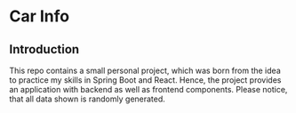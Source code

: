 # Car Info

## Introduction

This repo contains a small personal project, which was born from the idea to practice my skills in Spring Boot and React.
Hence, the project provides an application with backend as well as frontend components.
Please notice, that all data shown is randomly generated.
